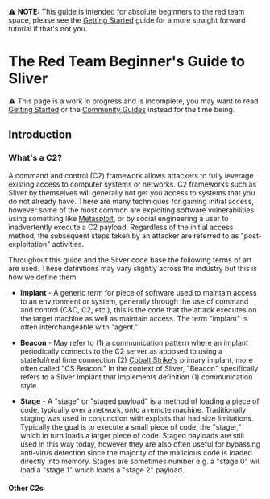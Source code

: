 ⚠️ __NOTE:__ This guide is intended for absolute beginners to the red team space, please see the [Getting Started](https://github.com/BishopFox/sliver/wiki/Getting-Started) guide for a more straight forward tutorial if that's not you. 

# The Red Team Beginner's Guide to Sliver

⚠️ This page is a work in progress and is incomplete, you may want to read [Getting Started](https://github.com/BishopFox/sliver/wiki/Getting-Started) or the [Community Guides](https://github.com/BishopFox/sliver/wiki/Community-Guides) instead for the time being.

## Introduction

### What's a C2?

A command and control (C2) framework allows attackers to fully leverage existing access to computer systems or networks. C2 frameworks such as Sliver by themselves will generally not get you access to systems that you do not already have. There are many techniques for gaining initial access, however some of the most common are exploiting software vulnerabilities using something like [Metasploit](https://www.metasploit.com/), or by social engineering a user to inadvertently execute a C2 payload. Regardless of the initial access method, the subsequent steps taken by an attacker are referred to as "post-exploitation" activities.

Throughout this guide and the Sliver code base the following terms of art are used. These definitions may vary slightly across the industry but this is how we define them:

* __Implant__ - A generic term for piece of software used to maintain access to an environment or system, generally through the use of command and control (C&C, C2, etc.), this is the code that the attack executes on the target machine as well as maintain access. The term "implant" is often interchangeable with "agent."

* __Beacon__ - May refer to (1) a communication pattern where an implant periodically connects to the C2 server as apposed to using a stateful/real time connection (2) [Cobalt Strike's](https://www.cobaltstrike.com/) primary implant, more often called "CS Beacon." In the context of Sliver, "Beacon" specifically refers to a Sliver implant that implements definition (1) communication style.

* __Stage__ - A "stage" or "staged payload" is a method of loading a piece of code, typically over a network, onto a remote machine. Traditionally staging was used in conjunction with exploits that had size limitations. Typically the goal is to execute a small piece of code, the "stager," which in turn loads a larger piece of code. Staged payloads are still used in this way today, however they are also often useful for bypassing anti-virus detection since the majority of the malicious code is loaded directly into memory. Stages are sometimes number e.g. a "stage 0" will load a "stage 1" which loads a "stage 2" payload.

#### Other C2s




